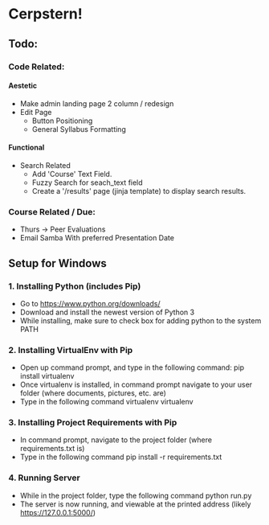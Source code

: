 # Cerpstern!

## Todo:

### Code Related:

#### Aestetic
* Make admin landing page 2 column / redesign
* Edit Page 
	* Button Positioning
	* General Syllabus Formatting


#### Functional
* Search Related
	* Add 'Course' Text Field.
	* Fuzzy Search for seach_text field
	* Create a '/results' page (jinja template) to display search results.

### Course Related / Due:
* Thurs -> Peer Evaluations
* Email Samba With preferred Presentation Date

## Setup for Windows

### 1. Installing Python (includes Pip)
- Go to https://www.python.org/downloads/
- Download and install the newest version of Python 3
- While installing, make sure to check box for adding python to the system PATH

### 2. Installing VirtualEnv with Pip
- Open up command prompt, and type in the following command:
    pip install virtualenv
- Once virtualenv is installed, in command prompt navigate to your user folder (where documents, pictures, etc. are)
- Type in the following command
    virtualenv virtualenv

### 3. Installing Project Requirements with Pip
- In command prompt, navigate to the project folder (where requirements.txt is)
- Type in the following command
    pip install -r requirements.txt

### 4. Running Server
- While in the project folder, type the following command
    python run.py
- The server is now running, and viewable at the printed address (likely https://127.0.0.1:5000/)
